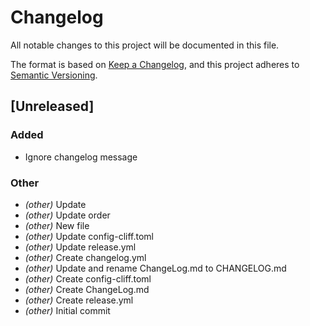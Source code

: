 # Changelog

All notable changes to this project will be documented in this file.

The format is based on [Keep a Changelog](https://keepachangelog.com),
and this project adheres to [Semantic Versioning](https://semver.org/).

## [Unreleased]

### Added

- Ignore changelog message

### Other

- *(other)* Update
- *(other)* Update order
- *(other)* New file
- *(other)* Update config-cliff.toml
- *(other)* Update release.yml
- *(other)* Create changelog.yml
- *(other)* Update and rename ChangeLog.md to CHANGELOG.md
- *(other)* Create config-cliff.toml
- *(other)* Create ChangeLog.md
- *(other)* Create release.yml
- *(other)* Initial commit

